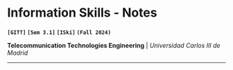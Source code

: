 # Information Skills - Notes
**`[GITT]` `[Sem 3.1]` `[ISki]` `(Fall 2024)`**

**Telecommunication Technologies Engineering** | *Universidad Carlos III de Madrid*

---

